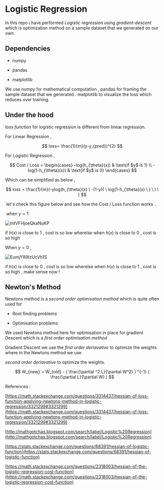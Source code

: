 # Logistic Regression

In this repo i have performed *Logistic regression* using *gradient-descent* which is optimization method on a sample dataset that we generated on our own.

## Dependencies

- numpy

- pandas

- matplotlib

We use numpy for mathematical computation , pandas for framing the sample dataset that we generated . matplotlib to visualize the loss which reduces over training.

## Under the hood

 *loss function* for logistic regression is different from linear regression.

For Linear Regression ,

$$
loss= \frac{1}{m}(y-y_{pred})^{2}
$$

For Logistic Regression ,

$$
Cost / Loss =
 \begin{cases}
 -log(h_{\theta}(x)) & \text{if $y$ is 1} \\
 -log(1-h_{\theta}(x)) & \text{if $y$ is 0}
 \end{cases}
$$

Which can be simplified as below ,

$$
loss = \frac{1}{m}(-ylog(h_{\theta}(x) \ -(1-y)( \ log(1-h_{\theta}(x) \ ) \ ) \ ) 
$$


 let's check this figure below and see how the Cost / Loss function works .

 when $y = 1$ 

![mtVFHjoeQkaNuKP](https://i.loli.net/2019/08/27/mtVFHjoeQkaNuKP.png)

if $h(x)$ is close to $1$ , cost is so low wherelse when $h(x)$ is close to 0 , cost is so high 

When $y=0$ ,

![EumjY89IzUcVh1S](https://i.loli.net/2019/08/27/EumjY89IzUcVh1S.png)

if $h(x)$ is close to $0$ , cost is so low wherelse when $h(x)$ is close to $1$ , cost is so high , make sense now !

## Newton's Method

Newtons method is a *second order optimisation method* which is quite often used for

- Root finding problems

- Optimisation problems

We used Newtons method here for optimisation in place for gradient Descent which is a *first order optimisation method*

Gradient Descent we use the *first order deriavative* to optimize the weights where in the Newtons method we use  

*second order deriavative* to optimize the weights.

$$
W_{new} = W_{old} - ( \frac{\partial ^2 L}{\partial W^2} ) ^{-1} ( \frac{\partial L}{\partial W} )
$$

References :

[https://math.stackexchange.com/questions/3314437/hessian-of-loss-function-applying-newtons-method-in-logistic-regression/3321299#3321299](https://math.stackexchange.com/questions/3314437/hessian-of-loss-function-applying-newtons-method-in-logistic-regression/3321299#3321299)

[http://mathgotchas.blogspot.com/search/label/Logistic%20Regression](http://mathgotchas.blogspot.com/search/label/Logistic%20Regression)

[https://stats.stackexchange.com/questions/68391/hessian-of-logistic-function](https://stats.stackexchange.com/questions/68391/hessian-of-logistic-function)

[https://math.stackexchange.com/questions/2318003/hessian-of-the-logistic-regression-cost-function](https://math.stackexchange.com/questions/2318003/hessian-of-the-logistic-regression-cost-function)

